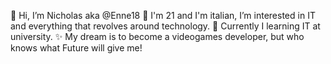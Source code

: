 👋 Hi, I’m Nicholas aka @Enne18
👀 I'm 21 and I'm italian, I’m interested in IT and everything that revolves around technology.
🌱 Currently I learning IT at university.
✨ My dream is to become a videogames developer, but who knows what Future will give me!
